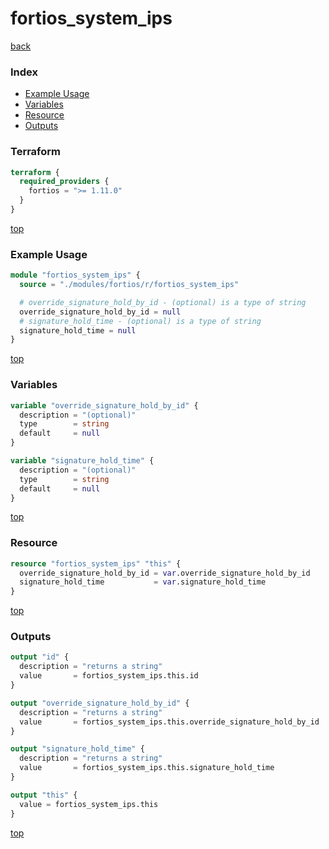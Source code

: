 # fortios_system_ips

[back](../fortios.md)

### Index

- [Example Usage](#example-usage)
- [Variables](#variables)
- [Resource](#resource)
- [Outputs](#outputs)

### Terraform

```terraform
terraform {
  required_providers {
    fortios = ">= 1.11.0"
  }
}
```

[top](#index)

### Example Usage

```terraform
module "fortios_system_ips" {
  source = "./modules/fortios/r/fortios_system_ips"

  # override_signature_hold_by_id - (optional) is a type of string
  override_signature_hold_by_id = null
  # signature_hold_time - (optional) is a type of string
  signature_hold_time = null
}
```

[top](#index)

### Variables

```terraform
variable "override_signature_hold_by_id" {
  description = "(optional)"
  type        = string
  default     = null
}

variable "signature_hold_time" {
  description = "(optional)"
  type        = string
  default     = null
}
```

[top](#index)

### Resource

```terraform
resource "fortios_system_ips" "this" {
  override_signature_hold_by_id = var.override_signature_hold_by_id
  signature_hold_time           = var.signature_hold_time
}
```

[top](#index)

### Outputs

```terraform
output "id" {
  description = "returns a string"
  value       = fortios_system_ips.this.id
}

output "override_signature_hold_by_id" {
  description = "returns a string"
  value       = fortios_system_ips.this.override_signature_hold_by_id
}

output "signature_hold_time" {
  description = "returns a string"
  value       = fortios_system_ips.this.signature_hold_time
}

output "this" {
  value = fortios_system_ips.this
}
```

[top](#index)